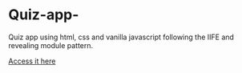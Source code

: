 # Quiz-app-
Quiz app using html, css and vanilla javascript following the IIFE and revealing module pattern.

[Access it here](https://adnanolarmmi.github.io/Quiz-app-/)
